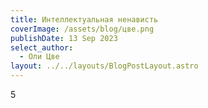 ```yaml
---
title: Интеллектуальная ненависть
coverImage: /assets/blog/цве.png
publishDate: 13 Sep 2023
select_author:
  - Оли Цве
layout: ../../layouts/BlogPostLayout.astro
---
```

5